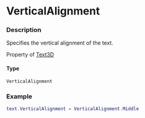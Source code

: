 # VerticalAlignment

### Description

Specifies the vertical alignment of the text.

Property of [Text3D](/classes/Text3D/)

#### Type

`VerticalAlignment`

### Example

```lua
text.VerticalAlignment = VerticalAlignment.Middle
```
